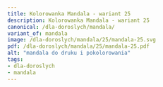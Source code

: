 ```yaml
---
title: Kolorowanka Mandala - wariant 25
description: Kolorowanka Mandala - wariant 25
canonical: /dla-doroslych/mandala/
variant_of: mandala
image: /dla-doroslych/mandala/25/mandala-25.svg
pdf: /dla-doroslych/mandala/25/mandala-25.pdf
alt: "mandala do druku i pokolorowania"
tags:
- dla-doroslych
- mandala
---
```

